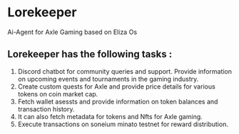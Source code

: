 # Lorekeeper
Ai-Agent for Axle Gaming based on Eliza Os 

## Lorekeeper has the following tasks :
 
 1) Discord chatbot for community queries and support. Provide information on upcoming events and tournaments in the gaming industry.
 2) Create custom quests for Axle and provide price details for various tokens on coin market cap.
 3) Fetch wallet asessts and provide information on token balances and transaction history.
 4) It can also fetch metadata for tokens and Nfts for Axle gaming.
 5) Execute transactions on soneium minato testnet for reward distribution.